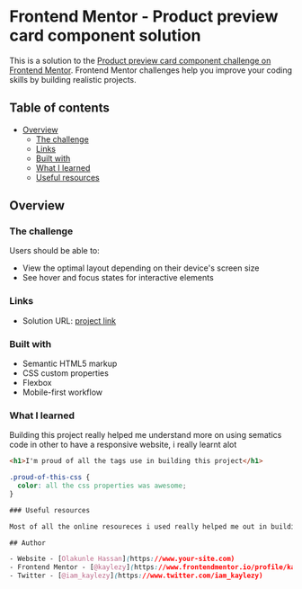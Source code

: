 # Frontend Mentor - Product preview card component solution

This is a solution to the [Product preview card component challenge on Frontend Mentor](https://www.frontendmentor.io/challenges/product-preview-card-component-GO7UmttRfa). Frontend Mentor challenges help you improve your coding skills by building realistic projects. 

## Table of contents

- [Overview](#overview)
  - [The challenge](#the-challenge)
  - [Links](#links)
  - [Built with](#built-with)
  - [What I learned](#what-i-learned)
  - [Useful resources](#useful-resources)


## Overview

### The challenge

Users should be able to:

- View the optimal layout depending on their device's screen size
- See hover and focus states for interactive elements


### Links

- Solution URL: [project link](https://your-solution-url.com)

### Built with

- Semantic HTML5 markup
- CSS custom properties
- Flexbox
- Mobile-first workflow


### What I learned

Building this project really helped me understand more on using sematics code in other to have a responsive website, i really learnt alot


```html
<h1>I'm proud of all the tags use in building this project</h1>
```
```css
.proud-of-this-css {
  color: all the css properties was awesome;
}

### Useful resources

Most of all the online resoureces i used really helped me out in building this project.

## Author

- Website - [Olakunle Hassan](https://www.your-site.com)
- Frontend Mentor - [@kaylezy](https://www.frontendmentor.io/profile/kaylezy)
- Twitter - [@iam_kaylezy](https://www.twitter.com/iam_kaylezy)
